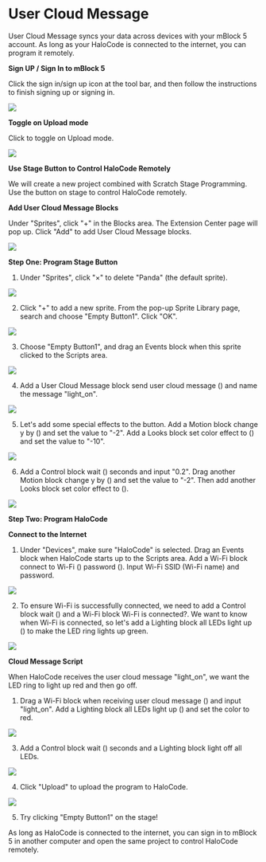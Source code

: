# User Cloud Message

User Cloud Message syncs your data across devices with your mBlock 5 account. As long as your HaloCode is connected to the internet, you can program it remotely.

**Sign UP / Sign In to mBlock 5**

Click the sign in/sign up icon at the tool bar, and then follow the instructions to finish signing up or signing in.

![](../../../../.gitbook/assets/0%20%281%29.gif)

**Toggle on Upload mode**

Click to toggle on Upload mode.

![](../../../../.gitbook/assets/1%20%281%29.gif)

**Use Stage Button to Control HaloCode Remotely**

We will create a new project combined with Scratch Stage Programming. Use the button on stage to control HaloCode remotely.

**Add User Cloud Message Blocks**

Under "Sprites", click "+" in the Blocks area. The Extension Center page will pop up. Click "Add" to add User Cloud Message blocks.

![](../../../../.gitbook/assets/2.gif)

**Step One: Program Stage Button**

1. Under "Sprites", click "×" to delete "Panda" \(the default sprite\).

![](../../../../.gitbook/assets/3%20%281%29.gif)

2. Click "+" to add a new sprite. From the pop-up Sprite Library page, search and choose "Empty Button1". Click "OK".

![](../../../../.gitbook/assets/4.gif)

3. Choose "Empty Button1", and drag an Events block when this sprite clicked to the Scripts area.

![](../../../../.gitbook/assets/5%20%282%29.gif)

4. Add a User Cloud Message block send user cloud message \(\) and name the message "light\_on".

![](../../../../.gitbook/assets/6%20%281%29.gif)

5. Let's add some special effects to the button. Add a Motion block change y by \(\) and set the value to "-2". Add a Looks block set color effect to \(\) and set the value to "-10".

![](../../../../.gitbook/assets/7.gif)

6. Add a Control block wait \(\) seconds and input "0.2". Drag another Motion block change y by \(\) and set the value to "-2". Then add another Looks block set color effect to \(\).

![](../../../../.gitbook/assets/8.gif)

**Step Two: Program HaloCode**

**Connect to the Internet**

1. Under "Devices", make sure "HaloCode" is selected. Drag an Events block when HaloCode starts up to the Scripts area. Add a Wi-Fi block connect to Wi-Fi \(\) password \(\). Input Wi-Fi SSID \(Wi-Fi name\) and password.

![](../../../../.gitbook/assets/9.gif)

2. To ensure Wi-Fi is successfully connected, we need to add a Control block wait \(\) and a Wi-Fi block Wi-Fi is connected?. We want to know when Wi-Fi is connected, so let's add a Lighting block all LEDs light up \(\) to make the LED ring lights up green.

![](../../../../.gitbook/assets/10.gif)

**Cloud Message Script**

When HaloCode receives the user cloud message "light\_on", we want the LED ring to light up red and then go off.

1. Drag a Wi-Fi block when receiving user cloud message \(\) and input "light\_on". Add a Lighting block all LEDs light up \(\) and set the color to red.

![](../../../../.gitbook/assets/11.gif)

3. Add a Control block wait \(\) seconds and a Lighting block light off all LEDs.

![](../../../../.gitbook/assets/12.gif)

4. Click "Upload" to upload the program to HaloCode.

![](../../../../.gitbook/assets/13.gif)

5. Try clicking "Empty Button1" on the stage!

As long as HaloCode is connected to the internet, you can sign in to mBlock 5 in another computer and open the same project to control HaloCode remotely.


